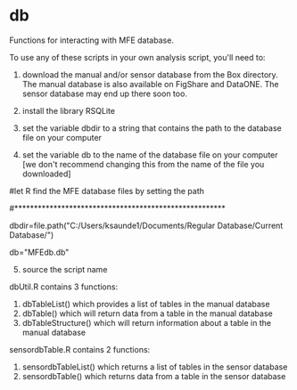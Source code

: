 # db
Functions for interacting with MFE database. 

To use any of these scripts in your own analysis script, you'll need to:

1. download the manual and/or sensor database from the Box directory. The manual database is also available on FigShare and DataONE. The sensor database may end up there soon too.

2. install the library RSQLite

3. set the variable dbdir to a string that contains the path to the database file on your computer

4. set the variable db to the name of the database file on your computer [we don't recommend changing this from the name of the file you downloaded]

#let R find the MFE database files by setting the path

#******************************************************

dbdir=file.path("C:/Users/ksaunde1/Documents/Regular Database/Current Database/")

db="MFEdb.db"  

5. source the script name


dbUtil.R contains 3 functions:
1. dbTableList() which provides a list of tables in the manual database
2. dbTable() which will return data from a table in the manual database
3. dbTableStructure() which will return information about a table in the manual database

sensordbTable.R contains 2 functions: 
1. sensordbTableList() which returns a list of tables in the sensor database
2. sensordbTable() which returns data from a table in the sensor database
